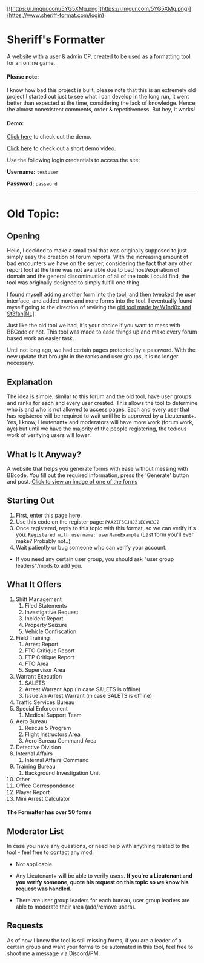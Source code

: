 [![https://i.imgur.com/5YG5XMg.png](https://i.imgur.com/5YG5XMg.png)](https://www.sheriff-format.com/login)

# Sheriff's Formatter

A website with a user & admin CP, created to be used as a formatting tool for an online game.

#### Please note:

I know how bad this project is built, please note that this is an extremely old project I started out just to see what I can develop in the long run, it went better than expected at the time, considering the lack of knowledge. Hence the almost nonexistent comments, order & repetitiveness.
But hey, it works!

#### Demo:
[Click here](http://formatter.ofekasido.xyz/) to check out the demo.

[Click here](https://www.youtube.com/watch?v=TD2gF1AjJQg) to check out a short demo video.

Use the following login credentials to access the site:

**Username:** `testuser`

**Password:** `password`

---

# Old Topic:

## Opening

Hello, I decided to make a small tool that was originally supposed to just simply easy the creation of forum reports. With the increasing amount of bad encounters we have on the server, considering the fact that any other report tool at the time was not available due to bad host/expiration of domain and the general discontinuation of all of the tools I could find, the tool was originally designed to simply fulfill one thing.

I found myself adding another form into the tool, and then tweaked the user interface, and added more and more forms into the tool. I eventually found myself going to the direction of reviving the [old tool made by W1nd0x and St3fan[NL]](https://sd.lsgov.io/forum/viewtopic.php?f=40&t=73079).

Just like the old tool we had, it's your choice if you want to mess with BBCode or not. This tool was made to ease things up and make every forum based work an easier task.

Until not long ago, we had certain pages protected by a password. With the new update that brought in the ranks and user groups, it is no longer necessary.

## Explanation

The idea is simple, similar to this forum and the old tool, have user groups and ranks for each and every user created. This allows the tool to determine who is and who is not allowed to access pages.
Each and every user that has registered will be required to wait until he is approved by a Lieutenant+. Yes, I know, Lieutenant+ and moderators will have more work (forum work, aye) but until we have the majority of the people registering, the tedious work of verifying users will lower.


## What Is It Anyway?

A website that helps you generate forms with ease without messing with BBcode. You fill out the required information, press the 'Generate' button and post.
[Click to view an image of one of the forms](https://i.imgur.com/E9lBUTD.png)

## Starting Out

1. First, enter this page [here](http://www.sheriff-format.com/register).
2.  Use this code on the register page: `PAA2IF5CJHJZ1ECW03J2`
3. Once registered, reply to this topic with this format, so we can verify it's you: `Registered with username: userNameExample`
(Last form you'll ever make? Probably not..)
4. Wait patiently or bug someone who can verify your account.
* If you need any certain user group, you should ask "user group leaders"/mods to add you.


## What It Offers

1. Shift Management
   1. Filed Statements
   2. Investigative Request
   3. Incident Report
   4. Property Seizure
   5. Vehicle Confiscation
2. Field Training
   1. Arrest Report
   2. FTO Critique Report
   3. FTP Critique Report
   4. FTO Area
   5. Supervisor Area
3. Warrant Execution
   1. SALETS
   2. Arrest Warrant App (in case SALETS is offline)
   3. Issue An Arrest Warrant (in case SALETS is offline)
4. Traffic Services Bureau
5. Special Enforcement
   1. Medical Support Team
6. Aero Bureau
   1. Rescue 5 Program
   2. Flight Instructors Area
   3. Aero Bureau Command Area
7. Detective Division
8. Internal Affairs
   1. Internal Affairs Command
9.  Training Bureau
    1.  Background Investigation Unit
10. Other
  1. Office Correspondence
  2. Player Report
  3. Mini Arrest Calculator

#### The Formatter has over 50 forms

## Moderator List

In case you have any questions, or need help with anything related to the tool - feel free to contact any mod.

* Not applicable.

* Any Lieutenant+ will be able to verify users. **If you're a Lieutenant and you verify someone, quote his request on this topic so we know his request was handled.**
* There are user group leaders for each bureau, user group leaders are able to moderate their area (add/remove users).

## Requests

As of now I know the tool is still missing forms, if you are a leader of a certain group and want your forms to be automated in this tool, feel free to shoot me a message via Discord/PM.
